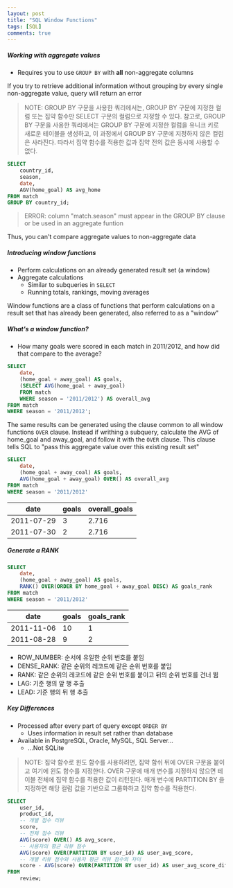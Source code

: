```yaml
---
layout: post
title: "SQL Window Functions"
tags: [SQL]
comments: true
---
```


##### Working with aggregate values
- Requires you to use `GROUP BY` with **all** non-aggregate columns

If you try to retrieve additional information without grouping by every single non-aggregate value, query will return an error

> NOTE: GROUP BY 구문을 사용한 쿼리에서는, GROUP BY 구문에 지정한 컬럼 또는 집약 함수만 SELECT 구문의 컬럼으로 지정할 수 있다. 참고로, GROUP BY 구문을 사용한 쿼리에서는 GROUP BY 구문에 지정한 컬럼을 유니크 키로 새로운 테이블을 생성하고, 이 과정에서 GROUP BY 구문에 지정하지 않은 컬럼은 사라진다. 따라서 집약 함수를 적용한 값과 집약 전의 값은 동시에 사용할 수 없다.

```sql
SELECT
    country_id,
    season,
    date,
    AGV(home_goal) AS avg_home
FROM match
GROUP BY country_id;
```

> ERROR: column "match.season" must appear in the GROUP BY clause or be used in an aggregate funtion

Thus, you can't compare aggregate values to non-aggregate data


##### Introducing window functions
- Perform calculations on an already generated result set (a window)
- Aggregate calculations
  - Similar to subqueries in `SELECT`
  - Running totals, rankings, moving averages

Window functions are a class of functions that perform calculations on a result set that has already been generated, also referred to as a "window"

##### What's a window function?
- How many goals were scored in each match in 2011/2012, and how did that compare to the average?

```sql
SELECT
    date,
    (home_goal + away_goal) AS goals,
    (SELECT AVG(home_goal + away_goal)
    FROM match
    WHERE season = '2011/2012') AS overall_avg
FROM match
WHERE season = '2011/2012'; 
```

The same results can be generated using the clause common to all window functions `OVER` clause. Instead if writhing a subquery, calculate the AVG of home_goal and away_goal, and follow it with the `OVER` clause. This clause tells SQL to "pass this aggregate value over this existing result set"

```sql
SELECT
    date,
    (home_goal + away_coal) AS goals,
    AVG(home_goal + away_goal) OVER() AS overall_avg
FROM match
WHERE season = '2011/2012'
```

| date       | goals | overall_goals |
|------------|-------|---------------|
| 2011-07-29 | 3     | 2.716         |
| 2011-07-30 | 2     | 2.716         |


##### Generate a RANK

```sql
SELECT
    date,
    (home_goal + away_goal) AS goals,
    RANK() OVER(ORDER BY home_goal + away_goal DESC) AS goals_rank
FROM match
WHERE season = '2011/2012'
```

| date       | goals | goals_rank |
|------------|-------|------------|
| 2011-11-06 | 10    | 1          |
| 2011-08-28 | 9     | 2          |

- ROW_NUMBER: 순서에 유일한 순위 번호를 붙임
- DENSE_RANK: 같은 순위의 레코드에 같은 순위 번호를 붙임
- RANK: 같은 순위의 레코드에 같은 순위 번호를 붙이고 뒤의 순위 번호를 건너 뜀
- LAG: 기준 행의 앞 행 추출
- LEAD: 기준 행의 뒤 행 추출

##### Key Differences
- Processed after every part of query except `ORDER BY`
  - Uses information in result set rather than database
- Available in PostgreSQL, Oracle, MySQL, SQL Server...
  - ...Not SQLite

> NOTE: 집약 함수로 윈도 함수를 사용하려면, 집약 함쉬 뒤에 OVER 구문을 붙이고 여기에 윈도 함수를 지정한다. OVER 구문에 매개 변수를 지정하지 않으면 테이블 전체에 집약 함수를 적용한 값이 리턴된다. 매개 변수에 PARTITION BY <COLUMN>을 지정하면 해당 컬럼 값을 기반으로 그룹화하고 집약 함수를 적용한다.

```sql
SELECT 
    user_id,
    product_id,
    -- 개별 점수 리뷰
    score,
    -- 전체 점수 리뷰
    AVG(score) OVER() AS avg_score,
    -- 사용자의 평균 리뷰 점수
    AVG(score) OVER(PARTITION BY user_id) AS user_avg_score,
    -- 개별 리뷰 점수와 사용자 평균 리뷰 점수의 차이
    score - AVG(score) OVER(PARTITION BY user_id) AS user_avg_score_diff
FROM
    review;
```

